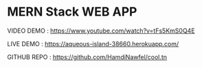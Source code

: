 # MERN Stack WEB APP
VIDEO DEMO : https://www.youtube.com/watch?v=tFs5KmS0Q4E

LIVE DEMO : https://aqueous-island-38660.herokuapp.com/

GITHUB REPO : https://github.com/HamdiNawfel/cool.tn
